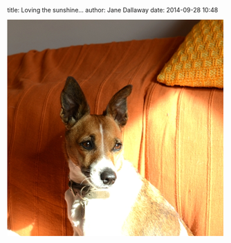 
title: Loving the sunshine...
author: Jane Dallaway
date: 2014-09-28 10:48

<div><a href="/media/tp_IMG_20140928_104749.JPG"><img src="/media/tp_thumb_IMG_20140928_104749.JPG" width="500" height="500"/></a></div>


  
      